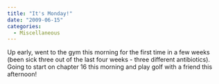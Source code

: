 ```yaml
---
title: "It's Monday!"
date: "2009-06-15"
categories: 
  - Miscellaneous
---
```


Up early, went to the gym this morning for the first time in a few weeks (been sick three out of the last four weeks - three different antibiotics). Going to start on chapter 16 this morning and play golf with a friend this afternoon!

